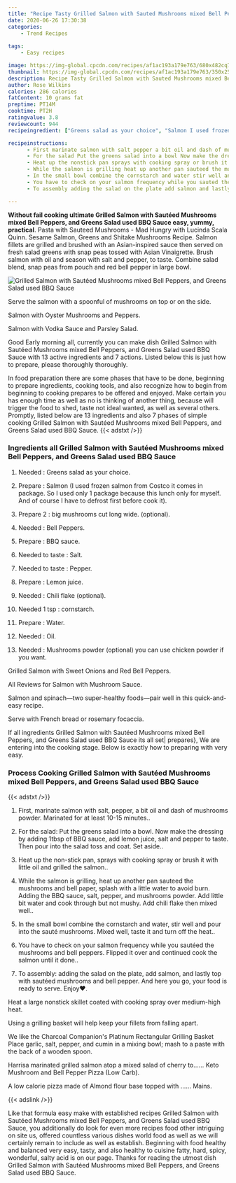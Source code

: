 ```yaml
---
title: "Recipe Tasty Grilled Salmon with Sauted Mushrooms mixed Bell Peppers and Greens Salad used BBQ Sauce"
date: 2020-06-26 17:30:38
categories:
    - Trend Recipes
    
tags:
    - Easy recipes

image: https://img-global.cpcdn.com/recipes/af1ac193a179e763/680x482cq70/grilled-salmon-with-sauteed-mushrooms-mixed-bell-peppers-and-greens-salad-used-bbq-sauce-recipe-main-photo.jpg
thumbnail: https://img-global.cpcdn.com/recipes/af1ac193a179e763/350x250cq70/grilled-salmon-with-sauteed-mushrooms-mixed-bell-peppers-and-greens-salad-used-bbq-sauce-recipe-main-photo.jpg
description: Recipe Tasty Grilled Salmon with Sauted Mushrooms mixed Bell Peppers and Greens Salad used BBQ Sauce with 13 ingredients and 7 stages of easy cooking.
author: Rose Wilkins
calories: 286 calories
fatContent: 10 grams fat
preptime: PT14M
cooktime: PT2H
ratingvalue: 3.8
reviewcount: 944
recipeingredient: ["Greens salad as your choice", "Salmon I used frozen salmon from Costco it comes in package So I used only 1 package because this lunch only for myself And of course I have to defrost first before cook it", "2big mushrooms cut long wide optional", "Bell Peppers", "BBQ sauce", "to tasteSalt", "to tastePepper", "Lemon juice", "Chili flake optional", "1 tspcornstarch", "Water", "Oil", "Mushrooms powder optional you can use chicken powder if you want"]

recipeinstructions: 
      - First marinate salmon with salt pepper a bit oil and dash of mushrooms powder Marinated for at least 1015 minutes 
      - For the salad Put the greens salad into a bowl Now make the dressing by adding 1tbsp of BBQ sauce add lemon juice salt and pepper to taste Then pour into the salad toss and coat Set aside 
      - Heat up the nonstick pan sprays with cooking spray or brush it with little oil and grilled the salmon 
      - While the salmon is grilling heat up another pan sauteed the mushrooms and bell paper splash with a little water to avoid burn Adding the BBQ sauce salt pepper and mushrooms powder Add little bit water and cook through but not mushy Add chili flake then mixed well 
      - In the small bowl combine the cornstarch and water stir well and pour into the saut mushrooms Mixed well taste it and turn off the heat 
      - You have to check on your salmon frequency while you sauted the mushrooms and bell peppers Flipped it over and continued cook the salmon until it done 
      - To assembly adding the salad on the plate add salmon and lastly top with sauted mushrooms and bell pepper And here you go your food is ready to serve Enjoy

---
```




**Without fail cooking ultimate Grilled Salmon with Sautéed Mushrooms mixed Bell Peppers, and Greens Salad used BBQ Sauce easy, yummy, practical**. Pasta with Sauteed Mushrooms - Mad Hungry with Lucinda Scala Quinn. Sesame Salmon, Greens and Shitake Mushrooms Recipe. Salmon fillets are grilled and brushed with an Asian-inspired sauce then served on fresh salad greens with snap peas tossed with Asian Vinaigrette. Brush salmon with oil and season with salt and pepper, to taste. Combine salad blend, snap peas from pouch and red bell pepper in large bowl.


![Grilled Salmon with Sautéed Mushrooms mixed Bell Peppers, and Greens Salad used BBQ Sauce](https://img-global.cpcdn.com/recipes/af1ac193a179e763/680x482cq70/grilled-salmon-with-sauteed-mushrooms-mixed-bell-peppers-and-greens-salad-used-bbq-sauce-recipe-main-photo.jpg "Grilled Salmon with Sautéed Mushrooms mixed Bell Peppers, and Greens Salad used BBQ Sauce")



Serve the salmon with a spoonful of mushrooms on top or on the side.

Salmon with Oyster Mushrooms and Peppers.

Salmon with Vodka Sauce and Parsley Salad.


Good Early morning all, currently you can make dish Grilled Salmon with Sautéed Mushrooms mixed Bell Peppers, and Greens Salad used BBQ Sauce with 13 active ingredients and 7 actions. Listed below this is just how to prepare, please thoroughly thoroughly.

In food preparation there are some phases that have to be done, beginning to prepare ingredients, cooking tools, and also recognize how to begin from beginning to cooking prepares to be offered and enjoyed. Make certain you has enough time as well as no is thinking of another thing, because will trigger the food to shed, taste not ideal wanted, as well as several others. Promptly, listed below are 13 ingredients and also 7 phases of simple cooking Grilled Salmon with Sautéed Mushrooms mixed Bell Peppers, and Greens Salad used BBQ Sauce.
{{< adstxt />}}

### Ingredients all Grilled Salmon with Sautéed Mushrooms mixed Bell Peppers, and Greens Salad used BBQ Sauce


1. Needed  : Greens salad as your choice.

1. Prepare  : Salmon (I used frozen salmon from Costco it comes in package. So I used only 1 package because this lunch only for myself. And of course I have to defrost first before cook it).

1. Prepare 2 : big mushrooms cut long wide. (optional).

1. Needed  : Bell Peppers.

1. Prepare  : BBQ sauce.

1. Needed to taste : Salt.

1. Needed to taste : Pepper.

1. Prepare  : Lemon juice.

1. Needed  : Chili flake (optional).

1. Needed 1 tsp : cornstarch.

1. Prepare  : Water.

1. Needed  : Oil.

1. Needed  : Mushrooms powder (optional) you can use chicken powder if you want.


Grilled Salmon with Sweet Onions and Red Bell Peppers.

All Reviews for Salmon with Mushroom Sauce.

Salmon and spinach—two super-healthy foods—pair well in this quick-and-easy recipe.

Serve with French bread or rosemary focaccia.


If all ingredients Grilled Salmon with Sautéed Mushrooms mixed Bell Peppers, and Greens Salad used BBQ Sauce its all set| prepares}, We are entering into the cooking stage. Below is exactly how to preparing with very easy.

### Process Cooking Grilled Salmon with Sautéed Mushrooms mixed Bell Peppers, and Greens Salad used BBQ Sauce

{{< adstxt />}}


1. First, marinate salmon with salt, pepper, a bit oil and dash of mushrooms powder. Marinated for at least 10-15 minutes..



1. For the salad: Put the greens salad into a bowl. Now make the dressing by adding 1tbsp of BBQ sauce, add lemon juice, salt and pepper to taste. Then pour into the salad toss and coat. Set aside..



1. Heat up the non-stick pan, sprays with cooking spray or brush it with little oil and grilled the salmon..



1. While the salmon is grilling, heat up another pan sauteed the mushrooms and bell paper, splash with a little water to avoid burn. Adding the BBQ sauce, salt, pepper, and mushrooms powder. Add little bit water and cook through but not mushy. Add chili flake then mixed well..



1. In the small bowl combine the cornstarch and water, stir well and pour into the sauté mushrooms. Mixed well, taste it and turn off the heat..



1. You have to check on your salmon frequency while you sautéed the mushrooms and bell peppers. Flipped it over and continued cook the salmon until it done..



1. To assembly: adding the salad on the plate, add salmon, and lastly top with sautéed mushrooms and bell pepper. 
And here you go, your food is ready to serve. Enjoy❤️.




Heat a large nonstick skillet coated with cooking spray over medium-high heat.

Using a grilling basket will help keep your fillets from falling apart.

We like the Charcoal Companion&#39;s Platinum Rectangular Grilling Basket Place garlic, salt, pepper, and cumin in a mixing bowl; mash to a paste with the back of a wooden spoon.

Harrisa marinated grilled salmon atop a mixed salad of cherry to…… Keto Mushroom and Bell Pepper Pizza (Low Carb).

A low calorie pizza made of Almond flour base topped with …… Mains.


{{< adslink />}}

Like that formula easy make with established recipes Grilled Salmon with Sautéed Mushrooms mixed Bell Peppers, and Greens Salad used BBQ Sauce, you additionally do look for even more recipes food other intriguing on site us, offered countless various dishes world food as well as we will certainly remain to include as well as establish. Beginning with food healthy and balanced very easy, tasty, and also healthy to cuisine fatty, hard, spicy, wonderful, salty acid is on our page. Thanks for reading the utmost dish Grilled Salmon with Sautéed Mushrooms mixed Bell Peppers, and Greens Salad used BBQ Sauce.
